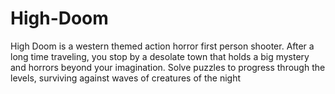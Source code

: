 # High-Doom
High Doom is a western themed action horror first person shooter. After a long time traveling, you stop by a desolate town that holds a big mystery and horrors beyond your imagination. Solve puzzles to progress through the levels, surviving against waves of creatures of the night
